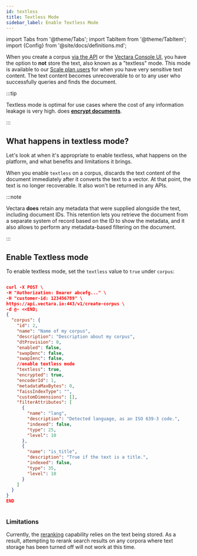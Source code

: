 ```yaml
---
id: textless
title: Textless Mode
sidebar_label: Enable Textless Mode
---
```


import Tabs from '@theme/Tabs';
import TabItem from '@theme/TabItem';
import {Config} from '@site/docs/definitions.md';

When you create a corpus [via the API](/docs/api-reference/admin-apis/create-corpus) or the
[Vectara Console UI](/docs/console-ui/creating-a-corpus), you have the option to **not** store 
the text, also known as a "textless" mode. This mode is available to our 
[Scale plan users](https://vectara.com/pricing/) for when you have very sensitive text content. The text 
content becomes unrecoverable to <Config v="names.product"/> or to any user who successfully 
queries and finds the document.

:::tip

Textless mode is optimal for use cases where the cost of any
information leakage is very high. <Config v="names.product"/> does
[**encrypt documents**](encryption).

:::

## What happens in textless mode?

Let's look at when it's appropriate to enable textless, what happens on the 
platform, and what benefits and limitations it brings.

When you enable `textless` on a corpus, <Config v="names.product"/> discards
the text content of the document immediately after it converts the text to a
vector. At that point, the text is no longer recoverable. It also won't be 
returned in any <Config v="names.product"/> APIs.

:::note

Vectara **does** retain any metadata that were supplied alongside the text, 
including document IDs. This retention lets you retrieve the document 
from a separate system of record based on the ID to show the metadata, and it 
also allows <Config v="names.product"/> to perform any metadata-based 
filtering on the document.

:::

## Enable Textless mode

To enable textless mode, set the `textless` value to `true` under `corpus`:

```json

curl -X POST \
-H "Authorization: Bearer abcefg..." \
-H "customer-id: 123456789" \
https://api.vectara.io:443/v1/create-corpus \
-d @- <<END;
{
  "corpus": {
    "id": 2,
    "name": "Name of my corpus",
    "description": "Description about my corpus",
    "dtProvision": 0,
    "enabled": false,
    "swapQenc": false,
    "swapIenc": false,
    //enable textless mode
    "textless": true,
    "encrypted": true,
    "encoderId": 1,
    "metadataMaxBytes": 0,
    "faissIndexType": "",
    "customDimensions": [],
    "filterAttributes": [
      {
        "name": "lang",
        "description": "Detected language, as an ISO 639-3 code.",
        "indexed": false,
        "type": 25,
        "level": 10
      },
      {
        "name": "is_title",
        "description": "True if the text is a title.",
        "indexed": false,
        "type": 35,
        "level": 10
      }
    ]
  }
}
END
        
```

### Limitations

Currently, the [reranking](/docs/api-reference/search-apis/reranking) capability relies on
the text being stored. As a result, attempting to rerank search results on any
corpora where text storage has been turned off will not work at this time.